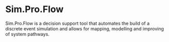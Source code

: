 # Sim.Pro.Flow
Sim.Pro.Flow is a decision support tool that automates the build of a discrete event simulation and allows for mapping, modelling and improving of system pathways.
